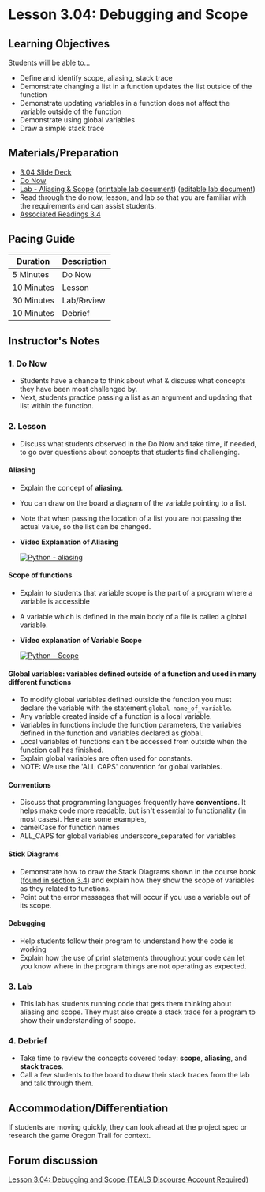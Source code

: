 # Lesson 3.04: Debugging and Scope

## Learning Objectives

Students will be able to...

* Define and identify scope, aliasing, stack trace
* Demonstrate changing a list in a function updates the list outside of the function
* Demonstrate updating variables in a function does not affect the variable outside of the function
* Demonstrate using global variables
* Draw a simple stack trace

## Materials/Preparation

* [3.04 Slide Deck](https://github.com/TEALSK12/2nd-semester-introduction-to-computer-science/raw/master/units/3_unit/slidedecks/Intro%20Python%203.04%20TEALS.pptx)
* [Do Now][]
* [Lab - Aliasing & Scope][] ([printable lab document][]) ([editable lab document][])
* Read through the do now, lesson, and lab so that you are familiar with the requirements and can assist students.
* [Associated Readings 3.4](https://tealsk12.github.io/2nd-semester-introduction-to-computer-science/readings.md#associatedreadings/3.4)

## Pacing Guide

| **Duration**   | **Description** |
| ---------- | ----------- |
| 5 Minutes  | Do Now      |
| 10 Minutes | Lesson      |
| 30 Minutes | Lab/Review         |
| 10 Minutes | Debrief  |

## Instructor's Notes

### 1. Do Now

* Students have a chance to think about what & discuss what concepts they have been most challenged by.
* Next, students practice passing a list as an argument and updating that list within the function.

### 2. Lesson

* Discuss what students observed in the Do Now and take time, if needed, to go over questions about concepts that students find challenging.

#### Aliasing

* Explain the concept of **aliasing**.
* You can draw on the board a diagram of the variable pointing to a list.
* Note that when passing the location of a list you are not passing the actual value, so the list can be changed.
* **Video Explanation of Aliasing**

    [![Python - aliasing](https://img.youtube.com/vi/7m_cw30tyr0/0.jpg)](https://www.youtube.com/watch?v=7m_cw30tyr0)

#### Scope of functions

* Explain to students that variable scope is the part of a program where a variable is accessible
* A variable which is defined in the main body of a file is called a global variable.

* **Video explanation of Variable Scope**

   [![Python - Scope](https://img.youtube.com/vi/A054Ged9suI/0.jpg)](https://youtu.be/A054Ged9suI)

#### Global variables: variables defined outside of a function and used in many different functions

* To modify global variables defined outside the function you must declare the variable with the statement `global name_of_variable`.
* Any variable created inside of a function is a local variable.
* Variables in functions include the function parameters, the variables defined in the function and variables declared as global.
* Local variables of functions can't be accessed from outside when the function call has finished.
* Explain global variables are often used for constants.
* NOTE: We use the 'ALL CAPS' convention for global variables.

#### Conventions

* Discuss that programming languages frequently have **conventions**. It helps make code more readable, but isn't essential to functionality (in most cases). Here are some examples,
* camelCase for function names
* ALL_CAPS for global variables
 underscore_separated for variables

#### Stick Diagrams

* Demonstrate how to draw the Stack Diagrams shown in the course book ([found in section 3.4](https://tealsk12.gitbook.io/intro-cs-2/readings#stack-diagrams)) and explain how they show the scope of variables as they related to functions.
* Point out the error messages that will occur if you use a variable out of its scope.

#### Debugging

* Help students follow their program to understand how the code is working
* Explain how the use of print statements throughout your code can let you know where in the program things are not operating as expected.

### 3. Lab

* This lab has students running code that gets them thinking about aliasing and scope. They must also create a stack trace for a program to show their understanding of scope.

### 4. Debrief

* Take time to review the concepts covered today: **scope**, **aliasing**, and **stack traces**.
* Call a few students to the board to draw their stack traces from the lab and talk through them.

## Accommodation/Differentiation

If students are moving quickly, they can look ahead at the project spec or research the game Oregon Trail for context.

## Forum discussion

[Lesson 3.04: Debugging and Scope (TEALS Discourse Account Required)](https://forums.tealsk12.org/c/2nd-semester-unit-3-functions/lesson-3-04-debugging-and-scope)

[Do Now]:do_now.md
[Lab - Aliasing & Scope]:lab.md
[printable lab document]: https://github.com/TEALSK12/2nd-semester-introduction-to-computer-science/raw/master/units/3_unit/04_lesson/lab.pdf
[editable lab document]: https://github.com/TEALSK12/2nd-semester-introduction-to-computer-science/raw/master/units/3_unit/04_lesson/lab.docx
